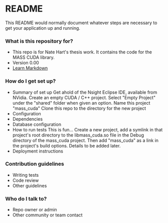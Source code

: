 # README #

This README would normally document whatever steps are necessary to get your application up and running.

### What is this repository for? ###

* This repo is for Nate Hart's thesis work. It contains the code for the MASS CUDA library.
* Version 0.00
* [Learn Markdown](https://bitbucket.org/tutorials/markdowndemo)

### How do I get set up? ###

* Summary of set up
Get ahold of the Nsight Eclipse IDE, available from NVidia.
Create an empty CUDA / C++ project. Select "Empty Project" under the "shared" folder when given an option. Name this project "mass_cuda"
Clone this repo to the directory for the new project
* Configuration
* Dependencies
* Database configuration
* How to run tests
This is fun... Create a new project, add a symlink in that project's root directory to the libmass_cuda.so file in the Debug directory of the mass_cuda project. Then add "mass_cuda" as a link in the project's build options. Details to be added later. 
* Deployment instructions

### Contribution guidelines ###

* Writing tests
* Code review
* Other guidelines

### Who do I talk to? ###

* Repo owner or admin
* Other community or team contact